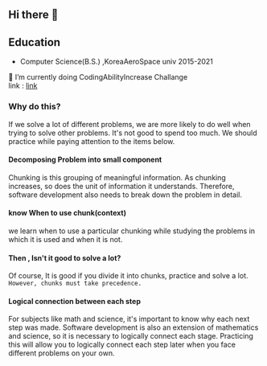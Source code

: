 ## Hi there 👋


## Education
* Computer Science(B.S.) ,KoreaAeroSpace univ   2015-2021

  

  
🌱 I’m currently doing   CodingAbilityIncrease Challange  
link : [link](https://github.com/woongjoonchoi/CodingAbilityIncreaseChallange)  
### Why do this?
If we solve a lot of different problems, we are more likely to do well when trying to solve other problems. It's not good to spend too much. We should practice while paying attention to the items below.
#### Decomposing Problem into small component
Chunking is this grouping of meaningful information. As chunking increases, so does the unit of information it understands. Therefore, software development also needs to break down the problem in detail.
#### know When to use chunk(context)
we learn when to use a particular chunking while studying the problems in which it is used and when it is not. 
#### Then , Isn't it good to solve a lot? 
Of course, It is good if you divide it into chunks, practice and solve a lot.
`However, chunks must take precedence.`
#### Logical connection between each step
For subjects like math and science, it's important to know why each next step was made. Software development is also an extension of mathematics and science, so it is necessary to logically connect each stage. Practicing this will allow you to logically connect each step later when you face different problems on your own.
<!--
**woongjoonchoi/woongjoonchoi** is a ✨ _special_ ✨ repository because its `README.md` (this file) appears on your GitHub profile.

Here are some ideas to get you started:

- 🔭 I’m currently working on ...
- 🌱 I’m currently learning ...
- 👯 I’m looking to collaborate on ...
- 🤔 I’m looking for help with ...
- 💬 Ask me about ...
- 📫 How to reach me: ...
- 😄 Pronouns: ...
- ⚡ Fun fact: ...
-->
